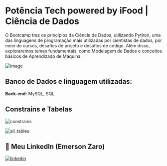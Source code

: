 # Potência Tech powered by iFood | Ciência de Dados
O Bootcamp traz os princípios da Ciência de Dados, utilizando Python, uma das linguagens de programação mais utilizadas por cientistas de dados, por meio de cursos, desafios de projeto e desafios de código. Além disso, exploraremos temas fundamentais, como Modelagem de Dados e conceitos básicos de Aprendizado de Máquina.

![image](https://github.com/emersonzaro/dio_sql/assets/68870773/6ddc704d-0eb0-4509-9c20-03ddcb500113)

## Banco de Dados e linguagem utilizadas:

**Back-end:** MySQL, SQL

##
## Constrains e Tabelas

![constrains](https://github.com/emersonzaro/dio_sql/assets/68870773/df771edc-a824-470f-90c9-5e7ba6f56ff9)



![all_tables](https://github.com/emersonzaro/dio_sql/assets/68870773/30d32ff9-8ac4-45ad-b58d-9fe1cca43e5d)

##
## 🔗 Meu LinkedIn (Emerson Zaro)
[![linkedin](https://img.shields.io/badge/linkedin-0A66C2?style=for-the-badge&logo=linkedin&logoColor=white)](https://www.linkedin.com/in/ezaro/)
